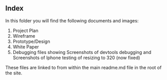 ## Index

In this folder you will find the following documents and images:

1. Project Plan
2. Wireframe
3. Prototype/Design
4. White Paper
5. Debugging files showing Screenshots of devtools debugging and
   Screenshots of Iphone testing of resizing to 320 (now fixed)

These files are linked to from within the main readme.md file in the root of the site.
